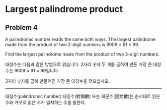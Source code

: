Largest palindrome product
==================== 

Problem 4
------------ 

A palindromic number reads the same both ways. The largest palindrome made from the product of two 2-digit numbers is 9009 = 91 × 99.

Find the largest palindrome made from the product of two 3-digit numbers.

대칭수는 다음과 같은 방법으로 읽습니다. 2자리 숫자 두 개를 곱하여 만든 가장 큰 대칭수는 9009 = 91 × 99입니다.

3자리 숫자를 곱해 만들어진 가장 큰 대칭수을 찾으십시오.

---------------------------------------

대칭수(palindromic number)
대칭수(對稱數) 또는 회문수(回文數)는 순서대로 읽은 수와 거꾸로 읽은 수가 일치하는 수를 말한다.